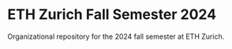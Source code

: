 # ETH Zurich Fall Semester 2024
Organizational repository for the 2024 fall semester at ETH Zurich.
